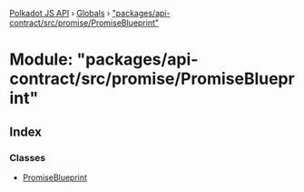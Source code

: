 [Polkadot JS API](../README.md) › [Globals](../globals.md) › ["packages/api-contract/src/promise/PromiseBlueprint"](_packages_api_contract_src_promise_promiseblueprint_.md)

# Module: "packages/api-contract/src/promise/PromiseBlueprint"

## Index

### Classes

* [PromiseBlueprint](../classes/_packages_api_contract_src_promise_promiseblueprint_.promiseblueprint.md)
